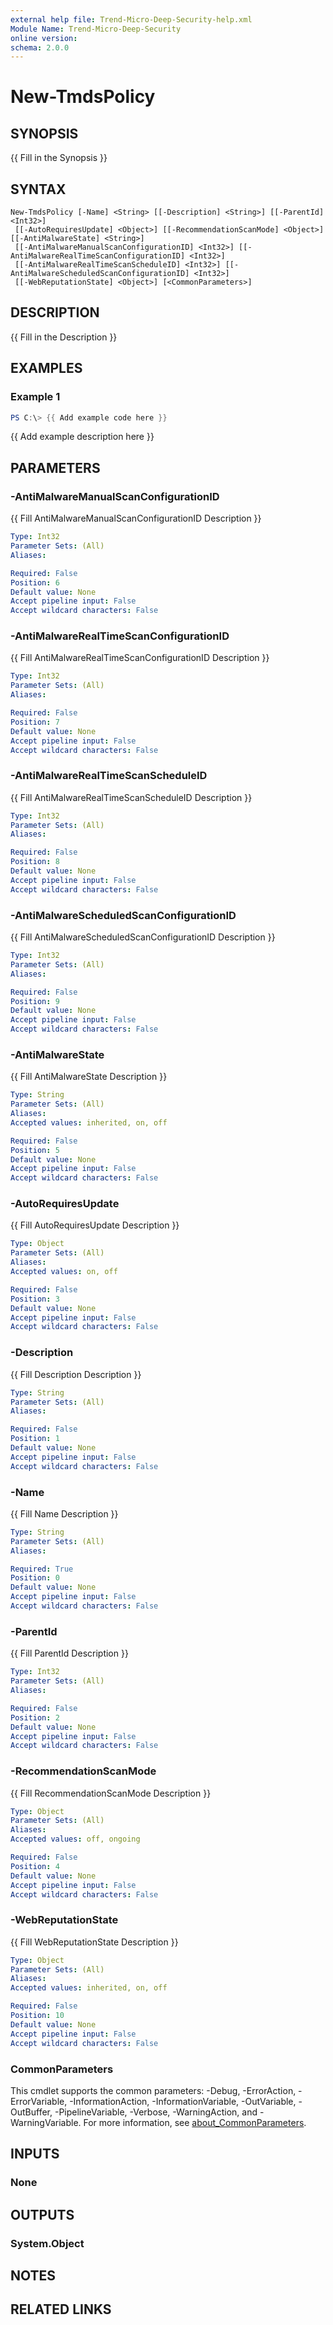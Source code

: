 ```yaml
---
external help file: Trend-Micro-Deep-Security-help.xml
Module Name: Trend-Micro-Deep-Security
online version:
schema: 2.0.0
---
```


# New-TmdsPolicy

## SYNOPSIS
{{ Fill in the Synopsis }}

## SYNTAX

```
New-TmdsPolicy [-Name] <String> [[-Description] <String>] [[-ParentId] <Int32>]
 [[-AutoRequiresUpdate] <Object>] [[-RecommendationScanMode] <Object>] [[-AntiMalwareState] <String>]
 [[-AntiMalwareManualScanConfigurationID] <Int32>] [[-AntiMalwareRealTimeScanConfigurationID] <Int32>]
 [[-AntiMalwareRealTimeScanScheduleID] <Int32>] [[-AntiMalwareScheduledScanConfigurationID] <Int32>]
 [[-WebReputationState] <Object>] [<CommonParameters>]
```

## DESCRIPTION
{{ Fill in the Description }}

## EXAMPLES

### Example 1
```powershell
PS C:\> {{ Add example code here }}
```

{{ Add example description here }}

## PARAMETERS

### -AntiMalwareManualScanConfigurationID
{{ Fill AntiMalwareManualScanConfigurationID Description }}

```yaml
Type: Int32
Parameter Sets: (All)
Aliases:

Required: False
Position: 6
Default value: None
Accept pipeline input: False
Accept wildcard characters: False
```

### -AntiMalwareRealTimeScanConfigurationID
{{ Fill AntiMalwareRealTimeScanConfigurationID Description }}

```yaml
Type: Int32
Parameter Sets: (All)
Aliases:

Required: False
Position: 7
Default value: None
Accept pipeline input: False
Accept wildcard characters: False
```

### -AntiMalwareRealTimeScanScheduleID
{{ Fill AntiMalwareRealTimeScanScheduleID Description }}

```yaml
Type: Int32
Parameter Sets: (All)
Aliases:

Required: False
Position: 8
Default value: None
Accept pipeline input: False
Accept wildcard characters: False
```

### -AntiMalwareScheduledScanConfigurationID
{{ Fill AntiMalwareScheduledScanConfigurationID Description }}

```yaml
Type: Int32
Parameter Sets: (All)
Aliases:

Required: False
Position: 9
Default value: None
Accept pipeline input: False
Accept wildcard characters: False
```

### -AntiMalwareState
{{ Fill AntiMalwareState Description }}

```yaml
Type: String
Parameter Sets: (All)
Aliases:
Accepted values: inherited, on, off

Required: False
Position: 5
Default value: None
Accept pipeline input: False
Accept wildcard characters: False
```

### -AutoRequiresUpdate
{{ Fill AutoRequiresUpdate Description }}

```yaml
Type: Object
Parameter Sets: (All)
Aliases:
Accepted values: on, off

Required: False
Position: 3
Default value: None
Accept pipeline input: False
Accept wildcard characters: False
```

### -Description
{{ Fill Description Description }}

```yaml
Type: String
Parameter Sets: (All)
Aliases:

Required: False
Position: 1
Default value: None
Accept pipeline input: False
Accept wildcard characters: False
```

### -Name
{{ Fill Name Description }}

```yaml
Type: String
Parameter Sets: (All)
Aliases:

Required: True
Position: 0
Default value: None
Accept pipeline input: False
Accept wildcard characters: False
```

### -ParentId
{{ Fill ParentId Description }}

```yaml
Type: Int32
Parameter Sets: (All)
Aliases:

Required: False
Position: 2
Default value: None
Accept pipeline input: False
Accept wildcard characters: False
```

### -RecommendationScanMode
{{ Fill RecommendationScanMode Description }}

```yaml
Type: Object
Parameter Sets: (All)
Aliases:
Accepted values: off, ongoing

Required: False
Position: 4
Default value: None
Accept pipeline input: False
Accept wildcard characters: False
```

### -WebReputationState
{{ Fill WebReputationState Description }}

```yaml
Type: Object
Parameter Sets: (All)
Aliases:
Accepted values: inherited, on, off

Required: False
Position: 10
Default value: None
Accept pipeline input: False
Accept wildcard characters: False
```

### CommonParameters
This cmdlet supports the common parameters: -Debug, -ErrorAction, -ErrorVariable, -InformationAction, -InformationVariable, -OutVariable, -OutBuffer, -PipelineVariable, -Verbose, -WarningAction, and -WarningVariable. For more information, see [about_CommonParameters](http://go.microsoft.com/fwlink/?LinkID=113216).

## INPUTS

### None

## OUTPUTS

### System.Object
## NOTES

## RELATED LINKS
